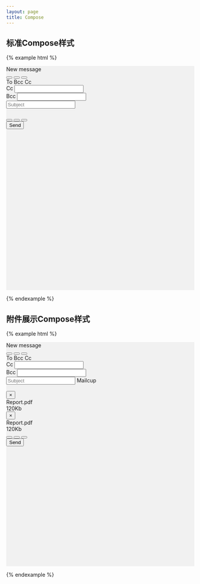 ```yaml
---
layout: page
title: Compose
---
```


## 标准Compose样式

{% example html %}

<link rel="stylesheet" href="../bower_components/selectize/dist/css/selectize.bootstrap3.css ">
<script type="text/javascript" src="../bower_components/jquery/dist/jquery.js"></script>
<script type="text/javascript" src="../bower_components/selectize/dist/js/standalone/selectize.min.js"></script>
<script type="text/javascript" src="../bower_components/angular/angular.js"></script>
<script type="text/javascript" src="../bower_components/angular-selectize2/dist/selectize.js"></script>

<div style='height:600px;width:100%;background-color:#f1f1f1'>
  <div class='mc-compose'>
    <div class='mc-compose-header'>
      <div class='mc-compose-title'>New message</div>
      <button type="button" class="mc-button-nobg">
        <span class="mc-icon-close"></span>
      </button>
      <button type="button" class="mc-button-nobg">
        <span class="mc-icon-focus"></span>
      </button>
      <button type="button" class="mc-button-nobg">
        <span class="mc-icon-unfocus"></span>
      </button>
    </div>
    <div class='mc-compose-body'>
      <div class="mc-compose-body-label to">
        <div style="float:left">
          To&nbsp;
        </div>
        <div class="mc-select" ng-app="mailcup" ng-controller="mailcupCtrl">
          <selectize config='myConfig' options='myOptions' ng-model="myModel"></selectize>
        </div>
        <span class="mc-cc bcc">Bcc</span>
        <span class="mc-cc cc">Cc</span>
      </div>
      <div class="mc-compose-body-label cc">
        <div style="float:left">
        Cc&nbsp;
        </div>
        <input />
      </div>
      <div class="mc-compose-body-label bcc">
        <div style="float:left">
          Bcc&nbsp;
        </div>
        <input />
      </div>
      <div class="mc-compose-body-label">
        <input placeholder="Subject" />
      </div>
      <div class='mc-compose-body-editor' contenteditable="true">
      </div>
    </div>
    <div class='mc-compose-footer'>
     <div class='mc-compose-footer-left'>
       <button type="button" class="mc-button-nobg">
         <span class="mc-icon-clip"></span>
       </button>
       <button type="button" class="mc-button-nobg">
         <span class="mc-icon-text"></span>
       </button>
       <button type="button" class="mc-button-nobg">
         <span class="mc-icon-template"></span>
       </button>
     </div>
     <div class='mc-compose-footer-right'>
       <button class='mc-button-primary'>Send</button>
     </div>
   </div>
  </div>
</div>

<script type="text/javascript">
  $('span.cc').click(function() {
    $('span.cc').css('display', 'none');
    $('.mc-compose-body-label.cc').css('display', 'block');
    $('.mc-compose-body-label.cc input').blur(function() {
      if (!$(this).val()) {
        $('.mc-compose-body-label.cc').css('display', 'none');
        $('span.cc').css('display', 'block');
      }
    });
  });
  $('span.bcc').click(function() {
    $('span.bcc').css('display', 'none');
    $('.mc-compose-body-label.bcc').css('display', 'block');
    $('.mc-compose-body-label.bcc input').blur(function() {
      if (!$(this).val()) {
        $('.mc-compose-body-label.bcc').css('display', 'none');
        $('span.bcc').css('display', 'block');
      }
    });
  });

angular.module('mailcup', ['selectize']).controller('mailcupCtrl', function($scope) {
  $scope.myModel = 1;

  $scope.myOptions = [
    {address: 'chun@mailcup.com', name: 'Spectrometer'},
    {address: 'zhao@mailcup.com', name: 'Star Chart'},
    {address: 'chai@mailcup.com', name: 'Three'},
    {address: 'gb@mailcup.com', name: 'Second'},
    {address: 'ck@mailcup.com', name: 'Four five'}
  ];

  $scope.dbclick = function() {
    console.log('DBCLICK');
  };

  $scope.myConfig = {
    create: true,
    valueField: 'address',
    labelField: 'name',
    delimiter: '|',
    searchField: ['name', 'address'],
    placeholder: 'Input emial address',
    onInitialize: function(selectize){
      // receives the selectize object as an argument
    },
    render: {
        item: function(item, escape) {
          // console.log('item', item)
          return '<div>' +
              (item.name ? '<span class="name" ng-click="dbclick()">' + escape(item.name) + '</span>' : '')
              + '</div>';
        },
        option: function(item, escape) {
          var label = item.name || item.address;
          var caption = item.name ? item.address : null;
          return '<div>' +
              '<span class="name" style="color:#000">' + escape(label) + '</span>' +
              (caption ? '<span class="email" style="color:#000">' + escape('<' + caption + '>') + '</span>' : '') +
          '</div>';
        }
      },
    // maxItems: 5
  };
});

</script>
{% endexample %}

## 附件展示Compose样式

{% example html %}

<link rel="stylesheet" href="../bower_components/selectize/dist/css/selectize.bootstrap3.css ">
<script type="text/javascript" src="../bower_components/jquery/dist/jquery.js"></script>
<script type="text/javascript" src="../bower_components/selectize/dist/js/standalone/selectize.min.js"></script>
<script type="text/javascript" src="../bower_components/angular/angular.js"></script>
<script type="text/javascript" src="../bower_components/angular-selectize2/dist/selectize.js"></script>

<div style='height:600px;width:100%;background-color:#f1f1f1'>
  <div class='mc-compose'>
    <div class='mc-compose-header'>
      <div class='mc-compose-title'>New message</div>
      <button type="button" class="mc-button-nobg">
        <span class="mc-icon-close"></span>
      </button>
      <button type="button" class="mc-button-nobg">
        <span class="mc-icon-focus"></span>
      </button>
      <button type="button" class="mc-button-nobg">
        <span class="mc-icon-unfocus"></span>
      </button>
    </div>
    <div class='mc-compose-body'>
      <div class="mc-compose-body-label to">
        <div style="float:left">
          To&nbsp;
        </div>
        <div class="mc-select" ng-app="mailcup" ng-controller="mailcupCtrl">
          <selectize config='myConfig' options='myOptions' ng-model="myModel"></selectize>
        </div>
        <span class="mc-cc bcc">Bcc</span>
        <span class="mc-cc cc">Cc</span>
      </div>
      <div class="mc-compose-body-label cc">
        <div style="float:left">
        Cc&nbsp;
        </div>
        <input />
      </div>
      <div class="mc-compose-body-label bcc">
        <div style="float:left">
          Bcc&nbsp;
        </div>
        <input />
      </div>
      <div class="mc-compose-body-label">
        <input placeholder="Subject" />
        <span class="mc-label-info">Mailcup</span>
        <span class="mc-icon-label mc-span-right"></span>
      </div>
      <div class='mc-compose-body-editor' contenteditable="true">
      </div>
      <div class="mc-compose-body-editor">
      <div class="mc-col-xs-6 alert alert-dismissible">
        <div class="alert mc-alert alert-dismissible">
          <button type="button" role="alert" data-dismiss="alert" aria-label="Close" class="close mc-alert-close"><span aria-hidden="true">&times;</span></button>
          <div class="mc-alert-text">
            <span class="mc-attachment-doc"></span>
          </div>
          <div class="mc-alert-text">
            <div class="mc-alert-title">Report.pdf</div>
            <div class="mc-alert-filesize">120Kb</div>
          </div>
        </div>
        </div>
        <div class="mc-col-xs-6 alert alert-dismissible">
        <div class="mc-alert">
          <button type="button" role="alert" data-dismiss="alert" aria-label="Close" class="close mc-alert-close"><span aria-hidden="true">&times;</span></button>
          <div class="mc-alert-text">
            <span class="mc-attachment-doc"></span>
          </div>
          <div class="mc-alert-text">
            <div class="mc-alert-title">Report.pdf</div>
            <div class="mc-alert-filesize">120Kb</div>
          </div>
        </div>
        </div>
      </div>
    </div>
    <div class='mc-compose-footer'>
     <div class='mc-compose-footer-left'>
       <button type="button" class="mc-button-nobg">
         <span class="mc-icon-clip"></span>
       </button>
       <button type="button" class="mc-button-nobg">
         <span class="mc-icon-text"></span>
       </button>
       <button type="button" class="mc-button-nobg">
         <span class="mc-icon-template"></span>
       </button>
     </div>
     <div class='mc-compose-footer-right'>
       <button class='mc-button-primary'>Send</button>
     </div>
   </div>
  </div>
</div>

<script type="text/javascript">
  $('span.cc').click(function() {
    $('span.cc').css('display', 'none');
    $('.mc-compose-body-label.cc').css('display', 'block');
    $('.mc-compose-body-label.cc input').blur(function() {
      if (!$(this).val()) {
        $('.mc-compose-body-label.cc').css('display', 'none');
        $('span.cc').css('display', 'block');
      }
    });
  });
  $('span.bcc').click(function() {
    $('span.bcc').css('display', 'none');
    $('.mc-compose-body-label.bcc').css('display', 'block');
    $('.mc-compose-body-label.bcc input').blur(function() {
      if (!$(this).val()) {
        $('.mc-compose-body-label.bcc').css('display', 'none');
        $('span.bcc').css('display', 'block');
      }
    });
  });

angular.module('mailcup', ['selectize']).controller('mailcupCtrl', function($scope) {
  $scope.myModel = 1;

  $scope.myOptions = [
    {address: 'chun@mailcup.com', name: 'Spectrometer'},
    {address: 'zhao@mailcup.com', name: 'Star Chart'},
    {address: 'chai@mailcup.com', name: 'Three'},
    {address: 'gb@mailcup.com', name: 'Second'},
    {address: 'ck@mailcup.com', name: 'Four five'}
  ];

  $scope.dbclick = function() {
    console.log('DBCLICK');
  };

  $scope.myConfig = {
    create: true,
    valueField: 'address',
    labelField: 'name',
    delimiter: '|',
    searchField: ['name', 'address'],
    placeholder: 'Input emial address',
    onInitialize: function(selectize){
      // receives the selectize object as an argument
    },
    render: {
        item: function(item, escape) {
          // console.log('item', item)
          return '<div>' +
              (item.name ? '<span class="name" ng-click="dbclick()">' + escape(item.name) + '</span>' : '')
              + '</div>';
        },
        option: function(item, escape) {
          var label = item.name || item.address;
          var caption = item.name ? item.address : null;
          return '<div>' +
              '<span class="name" style="color:#000">' + escape(label) + '</span>' +
              (caption ? '<span class="email" style="color:#000">' + escape('<' + caption + '>') + '</span>' : '') +
          '</div>';
        }
      },
    // maxItems: 5
  };
});

</script>
{% endexample %}